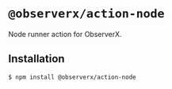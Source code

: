 # `@observerx/action-node`

Node runner action for ObserverX.

## Installation

```bash
$ npm install @observerx/action-node
```
